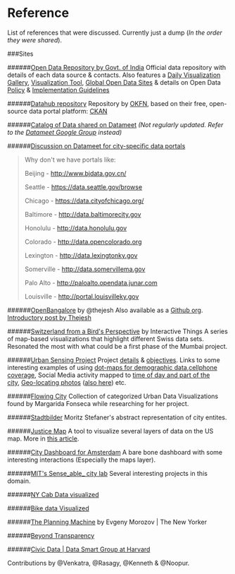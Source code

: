 Reference
==========

List of references that were discussed. Currently just a dump (_In the order they were shared_).

###Sites

######[Open Data Repository by Govt. of India](http://data.gov.in/)
Official data repository with details of each data source & contacts. Also features a [Daily Visualization Gallery](http://data.gov.in/visualization-gallery), [Visualization Tool](http://data.gov.in/visualize3/), [Global Open Data Sites](http://data.gov.in/opendatasites) & details on Open Data [Policy](http://data.gov.in/sites/default/files/NDSAP.pdf) & [Implementation Guidelines](http://data.gov.in/sites/default/files/NDSAP_Implementation_Guidelines_2.2.pdf)

######[Datahub repository](http://datahub.io/dataset?tags=india)
Repository by [OKFN](https://okfn.org/), based on their free, open-source data portal platform: [CKAN](http://ckan.org/)

######[Catalog of Data shared on Datameet](https://github.com/datameet/catalog)
_(Not regularly updated. Refer to the [Datameet Google Group](https://groups.google.com/d/forum/datameet) instead)_

######[Discussion on Datameet for city-specific data portals](https://groups.google.com/d/msg/datameet/vUm_gzTqYzw/LKnA8qHA8l8J)

> Why don't we have portals like:
>
> Beijing - http://www.bjdata.gov.cn/
> 
> Seattle - https://data.seattle.gov/browse
> 
> Chicago - https://data.cityofchicago.org/
> 
> Baltimore - http://data.baltimorecity.gov
> 
> Honolulu - http://data.honolulu.gov
> 
> Colorado - http://data.opencolorado.org
> 
> Lexington - http://data.lexingtonky.gov
> 
> Somerville - http://data.somervillema.gov
> 
> Palo Alto - http://paloalto.opendata.junar.com
> 
> Louisville - http://portal.louisvilleky.gov

######[OpenBangalore](http://openbangalore.org/) by @thejesh
Also available as a [Github org](https://github.com/openbangalore/). [Introductory post by Thejesh](http://thejeshgn.com/2012/09/15/introducing-bangalore-open-data-repository/)

######[Switzerland from a Bird's Perspective](http://work.interactivethings.com/nzz-swiss-maps/index.html) by Interactive Things
A series of map-based visualizations that highlight different Swiss data sets. Resonated the most with what could be a first phase of the Mumbai project.

######[Urban Sensing Project](http://urban-sensing.eu/)
Project [details](http://urban-sensing.eu/?page_id=5) & [objectives](http://urban-sensing.eu/?p=18). Links to some interesting examples of using [dot-maps for demographic data](http://urban-sensing.eu/?p=327),[cellphone coverage](http://urban-sensing.eu/?p=129), Social Media activity mapped to [time of day and part of the city](http://urban-sensing.eu/?p=794), [Geo-locating photos](http://urban-sensing.eu/?p=853) ([also here](http://urban-sensing.eu/?p=88)) etc.

######[Flowing City](http://flowingcity.com/)
Collection of categorized Urban Data Visualizations found by Margarida Fonseca while researching for her project.

######[Stadtbilder](http://stadt-bilder.com/)
Moritz Stefaner's abstract representation of city entites.

######[Justice Map](http://www.justicemap.org/) 
A tool to visualize several layers of data on the US map. More in [this article](http://www.fastcodesign.com/3034534/infographic-of-the-day/new-data-visualization-tool-helps-you-fight-the-man).

######[City Dashboard for Amsterdam](http://citydashboard.waag.org/)
A bare bone dashboard with some interesting interactions (Especially the maps layer).  

######[MIT's Sense_able_ city lab](http://senseable.mit.edu/)
Several interesting projects in this domain.

######[NY Cab Data visualized](http://infosthetics.com/archives/2014/03/hubcab_mapping_all_taxi_trips_in_new_york_2011.html) 

######[Bike data Visualized](http://cleantechnica.com/2014/04/14/comfortably-riding-new-york-city-streets-spontaneous-choreographed-dance-citi-bikes/)

######[The Planning Machine](http://www.newyorker.com/magazine/2014/10/13/planning-machine) by Evgeny Morozov | The New Yorker

######[Beyond Transparency](http://beyondtransparency.org/)  

######[Civic Data | Data Smart Group at Harvard](http://datasmart.ash.harvard.edu/civic-data)


Contributions by @Venkatra, @Rasagy, @Kenneth & @Noopur.
